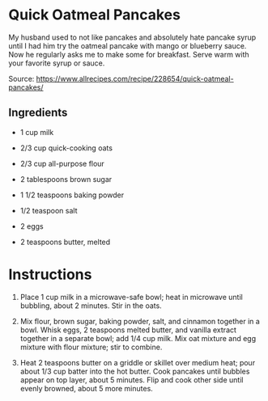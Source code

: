 # Quick Oatmeal Pancakes 

  

My husband used to not like pancakes and absolutely hate pancake syrup until I had him try the oatmeal pancake with mango or blueberry sauce. Now he regularly asks me to make some for breakfast. Serve warm with your favorite syrup or sauce. 

Source: https://www.allrecipes.com/recipe/228654/quick-oatmeal-pancakes/ 

  

## Ingredients 

  

- 1 cup milk 

- 2/3 cup quick-cooking oats 

- 2/3 cup all-purpose flour 

- 2 tablespoons brown sugar 

- 1 1/2 teaspoons baking powder 

- 1/2 teaspoon salt 

- 2 eggs 

- 2 teaspoons butter, melted 

  

# Instructions 

  

1. Place 1 cup milk in a microwave-safe bowl; heat in microwave until bubbling, about 2 minutes. Stir in the oats. 

2. Mix flour, brown sugar, baking powder, salt, and cinnamon together in a bowl. Whisk eggs, 2 teaspoons melted butter, and vanilla extract together in a separate bowl; add 1/4 cup milk. Mix oat mixture and egg mixture with flour mixture; stir to combine. 

3. Heat 2 teaspoons butter on a griddle or skillet over medium heat; pour about 1/3 cup batter into the hot butter. Cook pancakes until bubbles appear on top layer, about 5 minutes. Flip and cook other side until evenly browned, about 5 more minutes. 
